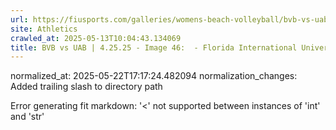 ```yaml
---
url: https://fiusports.com/galleries/womens-beach-volleyball/bvb-vs-uab-4-25-25/image-46/357/62845/
site: Athletics
crawled_at: 2025-05-13T10:04:43.134069
title: BVB vs UAB | 4.25.25 - Image 46:  - Florida International University
---
```

normalized_at: 2025-05-22T17:17:24.482094
normalization_changes: Added trailing slash to directory path

Error generating fit markdown: '<' not supported between instances of 'int' and 'str'